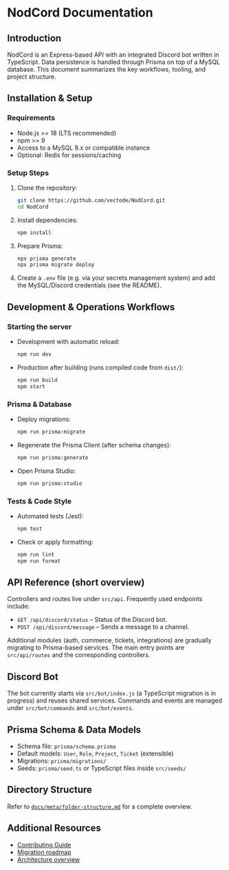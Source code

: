 # NodCord Documentation

## Introduction

NodCord is an Express-based API with an integrated Discord bot written in TypeScript. Data persistence is handled through Prisma on top of a MySQL database. This document summarizes the key workflows, tooling, and project structure.

## Installation & Setup

### Requirements

- Node.js >= 18 (LTS recommended)
- npm >= 9
- Access to a MySQL 8.x or compatible instance
- Optional: Redis for sessions/caching

### Setup Steps

1. Clone the repository:
   ```bash
   git clone https://github.com/vectode/NodCord.git
   cd NodCord
   ```
2. Install dependencies:
   ```bash
   npm install
   ```
3. Prepare Prisma:
   ```bash
   npx prisma generate
   npx prisma migrate deploy
   ```
4. Create a `.env` file (e.g. via your secrets management system) and add the MySQL/Discord credentials (see the README).

## Development & Operations Workflows

### Starting the server

- Development with automatic reload:
  ```bash
  npm run dev
  ```
- Production after building (runs compiled code from `dist/`):
  ```bash
  npm run build
  npm start
  ```

### Prisma & Database

- Deploy migrations:
  ```bash
  npm run prisma:migrate
  ```
- Regenerate the Prisma Client (after schema changes):
  ```bash
  npm run prisma:generate
  ```
- Open Prisma Studio:
  ```bash
  npm run prisma:studio
  ```

### Tests & Code Style

- Automated tests (Jest):
  ```bash
  npm test
  ```
- Check or apply formatting:
  ```bash
  npm run lint
  npm run format
  ```

## API Reference (short overview)

Controllers and routes live under `src/api`. Frequently used endpoints include:

- `GET /api/discord/status` – Status of the Discord bot.
- `POST /api/discord/message` – Sends a message to a channel.

Additional modules (auth, commerce, tickets, integrations) are gradually migrating to Prisma-based services. The main entry points are `src/api/routes` and the corresponding controllers.

## Discord Bot

The bot currently starts via `src/bot/index.js` (a TypeScript migration is in progress) and reuses shared services. Commands and events are managed under `src/bot/commands` and `src/bot/events`.

## Prisma Schema & Data Models

- Schema file: `prisma/schema.prisma`
- Default models: `User`, `Role`, `Project`, `Ticket` (extensible)
- Migrations: `prisma/migrations/`
- Seeds: `prisma/seed.ts` or TypeScript files inside `src/seeds/`

## Directory Structure

Refer to [`docs/meta/folder-structure.md`](../meta/folder-structure.md) for a complete overview.

## Additional Resources

- [Contributing Guide](../process/contributing.md)
- [Migration roadmap](../planning/todo.md)
- [Architecture overview](../overview/architecture.md)
